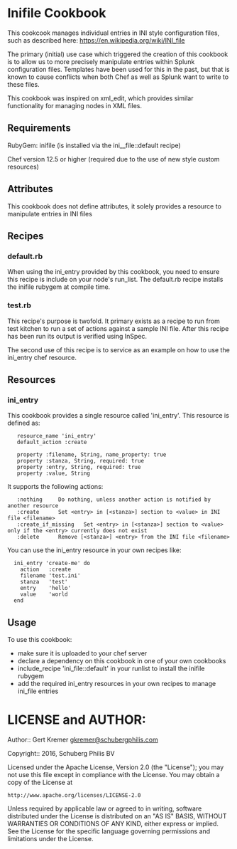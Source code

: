 # Inifile Cookbook

This cookcook manages individual entries in INI style configuration files,
such as described here: https://en.wikipedia.org/wiki/INI_file

The primary (initial) use case which triggered the creation of this cookbook
is to allow us to more precisely manipulate entries within Splunk configuration
files. Templates have been used for this in the past, but that is known to cause
conflicts when both Chef as well as Splunk want to write to these files.

This cookbook was inspired on xml_edit, which provides similar functionality
for managing nodes in XML files.


## Requirements

RubyGem: inifile (is installed via the ini__file::default recipe)

Chef version 12.5 or higher (required due to the use of new style custom resources)

## Attributes
This cookbook does not define attributes, it solely provides a resource to manipulate
entries in INI files

## Recipes

### default.rb

When using the ini_entry provided by this cookbook, you need to ensure this recipe
is include on your node's run_list. The default.rb recipe installs the inifile rubygem
at compile time.

### test.rb

This recipe's purpose is twofold. It primary exists as a recipe to run from test
kitchen to run a set of actions against a sample INI file. After this recipe has been run
its output is verified using InSpec.

The second use of this recipe is to service as an example on how to use the ini_entry chef
resource.

## Resources

### ini_entry

This cookbook provides a single resource called 'ini_entry'. This resource is defined as:
```
   resource_name 'ini_entry'
   default_action :create
   
   property :filename, String, name_property: true
   property :stanza, String, required: true
   property :entry, String, required: true
   property :value, String
```

It supports the following actions:
```
   :nothing		Do nothing, unless another action is notified by another resource
   :create		Set <entry> in [<stanza>] section to <value> in INI file <filename>
   :create_if_missing   Set <entry> in [<stanza>] section to <value> only if the <entry> currently does not exist
   :delete		Remove [<stanza>] <entry> from the INI file <filename>
```

You can use the ini_entry resource in your own recipes like:
```
  ini_entry 'create-me' do
    action   :create
    filename 'test.ini'
    stanza   'test'
    entry    'hello'
    value    'world
  end
```

## Usage

To use this cookbook:
- make sure it is uploaded to your chef server
- declare a dependency on this cookbook in one of your own cookbooks
- include_recipe 'ini_file::default' in your runlist to install the inifile rubygem
- add the required ini_entry resources in your own recipes to manage ini_file entries

# LICENSE and AUTHOR:

Author:: Gert Kremer <gkremer@schubergphilis.com>

Copyright:: 2016, Schuberg Philis BV

Licensed under the Apache License, Version 2.0 (the "License");
you may not use this file except in compliance with the License.
You may obtain a copy of the License at

    http://www.apache.org/licenses/LICENSE-2.0

Unless required by applicable law or agreed to in writing, software
distributed under the License is distributed on an "AS IS" BASIS,
WITHOUT WARRANTIES OR CONDITIONS OF ANY KIND, either express or implied.
See the License for the specific language governing permissions and
limitations under the License.
